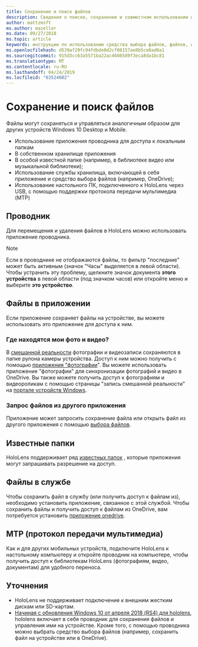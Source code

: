 ```yaml
---
title: Сохранение и поиск файлов
description: Сведения о поиске, сохранении и совместном использовании файлов в HoloLens.
author: mattzmsft
ms.author: mazeller
ms.date: 09/27/2018
ms.topic: article
keywords: инструкции по использованию средства выбора файлов, файлов, фотографий, видео, изображений, OneDrive, хранилища, проводника
ms.openlocfilehash: d539af29fc94fdbde0d2cf08157ae8b5ce8ad0a1
ms.sourcegitcommit: 915d3cc63a5571ba22ac4608589f3eca8da1bc81
ms.translationtype: MT
ms.contentlocale: ru-RU
ms.lasthandoff: 04/24/2019
ms.locfileid: "63524602"
---
```

# <a name="saving-and-finding-your-files"></a>Сохранение и поиск файлов

Файлы могут сохраняться и управляться аналогичным образом для других устройств Windows 10 Desktop и Mobile.
* Использование приложения проводника для доступа к локальным папкам
* В собственном хранилище приложения
* В особой известной папке (например, в библиотеке видео или музыкальной библиотеки);
* Использование службы хранилища, включающей в себя приложение и средство выбора файлов (например, OneDrive);
* Использование настольного ПК, подключенного к HoloLens через USB, с помощью поддержки протокола передачи мультимедиа (MTP)

## <a name="file-explorer"></a>Проводник

Для перемещения и удаления файлов в HoloLens можно использовать приложение проводника.

>[!NOTE]
>Если в проводнике не отображаются файлы, то фильтр "последние" может быть активным (значок "Часы" выделяется в левой области). Чтобы устранить эту проблему, щелкните значок документа **этого устройства** в левой области (под значком часов) или откройте меню и выберите **это устройство**.

## <a name="files-within-an-app"></a>Файлы в приложении

Если приложение сохраняет файлы на устройстве, вы можете использовать это приложение для доступа к ним.

### <a name="where-are-my-photosvideos"></a>Где находятся мои фото и видео?

В [смешанной реальности](mixed-reality-capture.md) фотографии и видеозаписи сохраняются в папке рулона камеры устройства. Доступ к ним можно получить с помощью [приложения "фотографии](see-your-photos.md#photos-app)". Вы можете использовать приложение "фотографии" для синхронизации фотографий и видео в OneDrive. Вы также можете получить доступ к фотографиям и видеороликам с помощью страницы "запись смешанной реальности" на [портале устройств Windows](using-the-windows-device-portal.md#mixed-reality-capture).

### <a name="requesting-files-from-another-app"></a>Запрос файлов из другого приложения

Приложение может запросить сохранение файла или открыть файл из другого приложения с помощью [выбора файлов](app-model.md#file-pickers).

## <a name="known-folders"></a>Известные папки

HoloLens поддерживает ряд [известных папок](app-model.md#known-folders) , которые приложения могут запрашивать разрешение на доступ.

## <a name="files-in-a-service"></a>Файлы в службе

Чтобы сохранить файл в службу (или получить доступ к файлам из), необходимо установить приложение, связанное с этой службой. Чтобы сохранить файлы и получить доступ к файлам из OneDrive, вам потребуется установить [приложение onedrive](https://www.microsoft.com/store/apps/onedrive/9wzdncrfj1p3).

## <a name="mtp-media-transfer-protocol"></a>MTP (протокол передачи мультимедиа)

Как и для других мобильных устройств, подключите HoloLens к настольному компьютеру и откройте проводник на компьютере, чтобы получить доступ к библиотекам HoloLens (фотографиям, видео, документам) для удобного переноса.

## <a name="clarifications"></a>Уточнения

* HoloLens не поддерживает подключение к внешним жестким дискам или SD-картам.
* [Начиная с обновления Windows 10 от апреля 2018 (RS4) для hololens](release-notes-april-2018.md), hololens включает в себя проводник для сохранения файлов и управления ими на устройстве. Кроме того, с помощью проводника можно выбрать средство выбора файлов (например, сохранить файл на устройстве или в OneDrive).

